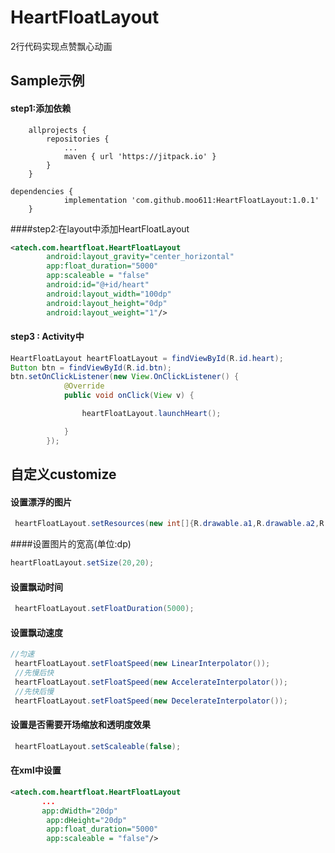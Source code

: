 # HeartFloatLayout
2行代码实现点赞飘心动画


## Sample示例
#### step1:添加依赖
```
	allprojects {
		repositories {
			...
			maven { url 'https://jitpack.io' }
		}
	}
```
```
dependencies {
	        implementation 'com.github.moo611:HeartFloatLayout:1.0.1'
	}
```

####step2:在layout中添加HeartFloatLayout
```xml
<atech.com.heartfloat.HeartFloatLayout
        android:layout_gravity="center_horizontal"
        app:float_duration="5000"
        app:scaleable = "false"
        android:id="@+id/heart"
        android:layout_width="100dp"
        android:layout_height="0dp"
        android:layout_weight="1"/>
```

#### step3 : Activity中
```java
HeartFloatLayout heartFloatLayout = findViewById(R.id.heart);
Button btn = findViewById(R.id.btn);
btn.setOnClickListener(new View.OnClickListener() {
            @Override
            public void onClick(View v) {

                heartFloatLayout.launchHeart();

            }
        });
```

## 自定义customize
#### 设置漂浮的图片
```java
 heartFloatLayout.setResources(new int[]{R.drawable.a1,R.drawable.a2,R.drawable.a3});

```
####设置图片的宽高(单位:dp)

```java
heartFloatLayout.setSize(20,20);
```

#### 设置飘动时间
```java
 heartFloatLayout.setFloatDuration(5000);
```
#### 设置飘动速度
```java
//匀速
 heartFloatLayout.setFloatSpeed(new LinearInterpolator());
 //先慢后快
 heartFloatLayout.setFloatSpeed(new AccelerateInterpolator());
 //先快后慢
 heartFloatLayout.setFloatSpeed(new DecelerateInterpolator());
```
#### 设置是否需要开场缩放和透明度效果
```java
 heartFloatLayout.setScaleable(false);
```

#### 在xml中设置

```xml
<atech.com.heartfloat.HeartFloatLayout
       ...
       app:dWidth="20dp"
        app:dHeight="20dp"
        app:float_duration="5000"
        app:scaleable = "false"/>

```

